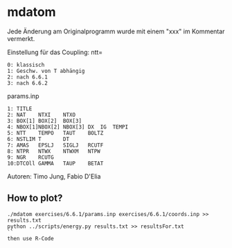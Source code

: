 mdatom
======

Jede Änderung am Originalprogramm wurde mit einem "xxx" im Kommentar vermerkt.

Einstellung für das Coupling: ntt=
```
0: klassisch
1: Geschw. von T abhängig
2: nach 6.6.1
3: nach 6.6.2
```

params.inp
```
1: TITLE
2: NAT    NTXI    NTXO
3: BOX[1] BOX[2]  BOX[3]
4: NBOX[1]NBOX[2] NBOX[3] DX  IG  TEMPI
5: NTT    TEMPO   TAUT    BOLTZ
6: NSTLIM T       DT      
7: AMAS   EPSLJ   SIGLJ   RCUTF
8: NTPR   NTWX    NTWXM   NTPW
9: NGR    RCUTG
10:DTCOll GAMMA   TAUP    BETAT
```

Autoren: Timo Jung, Fabio D'Elia


## How to plot?
```
./mdatom exercises/6.6.1/params.inp exercises/6.6.1/coords.inp >> results.txt
python ../scripts/energy.py results.txt >> resultsFor.txt
``
then use R-Code
